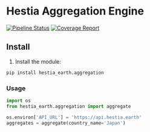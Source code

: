 # Hestia Aggregation Engine

[![Pipeline Status](https://gitlab.com/hestia-earth/hestia-aggregation-engine/badges/master/pipeline.svg)](https://gitlab.com/hestia-earth/hestia-aggregation-engine/commits/master)
[![Coverage Report](https://gitlab.com/hestia-earth/hestia-aggregation-engine/badges/master/coverage.svg)](https://gitlab.com/hestia-earth/hestia-aggregation-engine/commits/master)

## Install

1. Install the module:
```bash
pip install hestia_earth.aggregation
```

### Usage

```python
import os
from hestia_earth.aggregation import aggregate

os.environ['API_URL'] = 'https://api.hestia.earth'
aggregates = aggregate(country_name='Japan')
```
